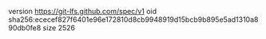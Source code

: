 version https://git-lfs.github.com/spec/v1
oid sha256:ececef827f6401e96e172810d8cb9948919d15bcb9b895e5ad1310a890db0fe8
size 2526
